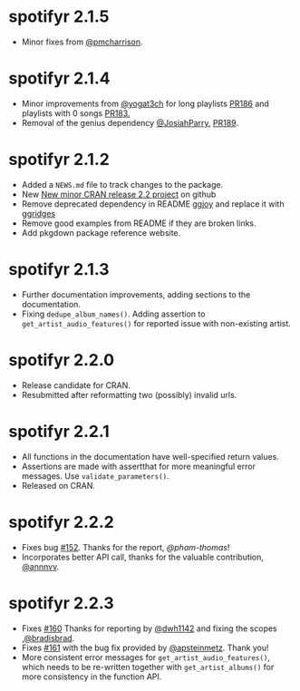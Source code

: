 # spotifyr 2.1.5

* Minor fixes from [@pmcharrison](https://github.com/pmcharrison).

# spotifyr 2.1.4

* Minor improvements from [@yogat3ch](https://github.com/yogat3ch) for long playlists [PR186](https://github.com/charlie86/spotifyr/pull/186) and playlists with 0 songs [PR183.](https://github.com/charlie86/spotifyr/pull/183)
* Removal of the genius dependency [@JosiahParry](https://github.com/JosiahParry), [PR189](https://github.com/charlie86/spotifyr/pull/189).

# spotifyr 2.1.2

* Added a `NEWS.md` file to track changes to the package.
* New [New minor CRAN release 2.2 project](https://github.com/charlie86/spotifyr/projects/2) on github
* Remove deprecated dependency in README [ggjoy](https://cran.r-project.org/package=ggjoy/) and replace it with [ggridges](https://cran.r-project.org/package=ggridges)
* Remove good examples from README if they are broken links.
* Add pkgdown package reference website.

# spotifyr 2.1.3
* Further documentation improvements, adding sections to the documentation.
* Fixing `dedupe_album_names()`. Adding assertion to `get_artist_audio_features()` for reported issue with non-existing artist.

# spotifyr 2.2.0
* Release candidate for CRAN.
* Resubmitted after reformatting two (possibly) invalid urls.

# spotifyr 2.2.1
* All functions in the documentation have well-specified return values.
* Assertions are made with assertthat for more meaningful error messages. Use `validate_parameters()`.
* Released on CRAN.

# spotifyr 2.2.2
* Fixes bug [#152](https://github.com/charlie86/spotifyr/issues/152). Thanks for the report, _@pham-thomas_!
* Incorporates better API call, thanks for the valuable contribution,  [\@annnvv](https://github.com/annnvv).

# spotifyr 2.2.3
* Fixes [#160](https://github.com/charlie86/spotifyr/issues/160)   Thanks for reporting by [\@dwh1142](https://github.com/dwh1142) and fixing the scopes ,[\@bradisbrad](https://github.com/bradisbrad).
* Fixes [#161](https://github.com/charlie86/spotifyr/issues/161) with the bug fix provided by [\@apsteinmetz](https://github.com/apsteinmetz). Thank you!
* More consistent error messages for `get_artist_audio_features()`, which needs to be re-written together with `get_artist_albums()` for more consistency in the function API.
